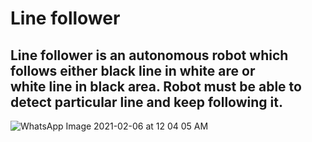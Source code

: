 # Line follower
## Line follower is an autonomous robot which follows either black line in white are or white line in black area. Robot must be able to detect particular line and keep following it.

![WhatsApp Image 2021-02-06 at 12 04 05 AM](https://user-images.githubusercontent.com/70061105/107074524-dd814700-680e-11eb-84fd-c257fc35f0a7.jpeg)
